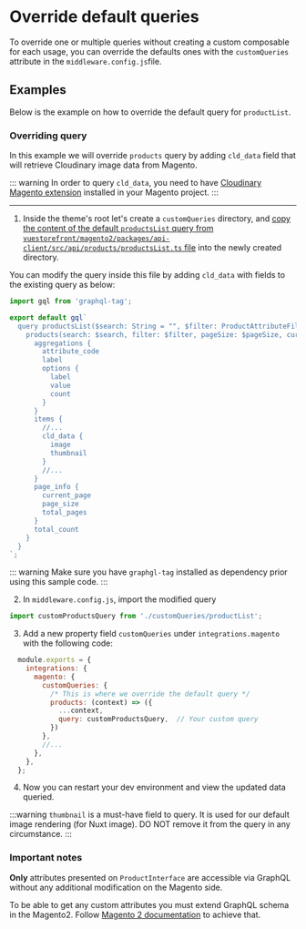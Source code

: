 # Override default queries

To override one or multiple queries without creating a custom composable for each usage, you can override the defaults ones with the `customQueries` attribute in the `middleware.config.js`file. 

## Examples

Below is the example on how to override the default query for `productList`.

### Overriding query

In this example we will override `products` query by adding `cld_data` field that will retrieve Cloudinary image data from Magento.

::: warning
In order to query `cld_data`, you need to have [Cloudinary Magento extension](https://cloudinary.com/documentation/magento_integration) installed in your Magento project.
:::

---

1. Inside the theme's root let's create a `customQueries` directory, and [copy the content of the default `productsList` query from `vuestorefront/magento2/packages/api-client/src/api/products/productsList.ts` file](https://github.com/vuestorefront/magento2/blob/main/packages/api-client/src/api/products/productsList.ts) into the newly created directory. 

  You can modify the query inside this file by adding `cld_data` with fields to the existing query as below:

  ```typescript
  import gql from 'graphql-tag';

  export default gql`
    query productsList($search: String = "", $filter: ProductAttributeFilterInput, $pageSize: Int = 10, $currentPage: Int = 1, $sort: ProductAttributeSortInput) {
      products(search: $search, filter: $filter, pageSize: $pageSize, currentPage: $currentPage, sort: $sort) {
        aggregations {
          attribute_code
          label
          options {
            label
            value
            count
          }
        }
        items {
          //...
          cld_data {
            image
            thumbnail
          }
          //...
        }
        page_info {
          current_page
          page_size
          total_pages
        }
        total_count
      }
    }
  `;

  ```
  
  ::: warning
  Make sure you have `graphgl-tag` installed as dependency prior using this sample code.
  :::

2. In `middleware.config.js`, import the modified query

  ```js
  import customProductsQuery from './customQueries/productList';
  ```

3.  Add a new property field `customQueries` under `integrations.magento` with the following code:
  
  ```js
    module.exports = {
      integrations: {
        magento: {
          customQueries: {
            /* This is where we override the default query */
            products: (context) => ({ 
              ...context,
              query: customProductsQuery,  // Your custom query
            })
          },
          //...
        },
      },
    };
   ```

4. Now you can restart your dev environment and view the updated data queried.

:::warning
`thumbnail` is a must-have field to query. It is used for our default image rendering (for Nuxt image). DO NOT remove it from the query in any circumstance.
:::

### Important notes

**Only** attributes presented on `ProductInterface` are accessible via GraphQL without any additional modification on the Magento side. 

To be able to get any custom attributes you must extend GraphQL schema in the Magento2. Follow [Magento 2 documentation](https://devdocs.magento.com/guides/v2.4/graphql/develop/extend-existing-schema.html) to achieve that.
